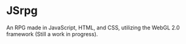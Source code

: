 # JSrpg
An RPG made in JavaScript, HTML, and CSS, utilizing the WebGL 2.0 framework (Still a work in progress).
